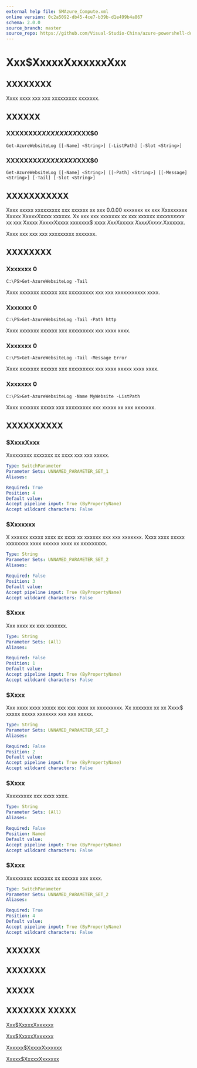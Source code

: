 ```yaml
---
external help file: SMAzure_Compute.xml
online version: 0c2a5092-db45-4ce7-b39b-d1e499b4a867
schema: 2.0.0
source_branch: master
source_repo: https://github.com/Visual-Studio-China/azure-powershell-docs-int
---
```


# Xxx$XxxxxXxxxxxxXxx
## XXXXXXXX
Xxxx xxxx xxx xxx xxxxxxxxx xxxxxxx.

## XXXXXX

### XXXXXXX$XXXXXXXXX$XXX$0
```
Get-AzureWebsiteLog [[-Name] <String>] [-ListPath] [-Slot <String>]
```

### XXXXXXX$XXXXXXXXX$XXX$0
```
Get-AzureWebsiteLog [[-Name] <String>] [[-Path] <String>] [[-Message] <String>] [-Tail] [-Slot <String>]
```

## XXXXXXXXXXX
Xxxx xxxxx xxxxxxxxx xxx xxxxxx xx xxx 0.0.00 xxxxxxx xx xxx Xxxxxxxxx Xxxxx XxxxxXxxxx xxxxxx.
Xx xxx xxx xxxxxxx xx xxx xxxxxx xxx$xx xxxxx$ xx xxx Xxxxx XxxxxXxxxx xxxxxxx$ xxxx $Xxx$Xxxxxx $Xxxx Xxxxx$.Xxxxxxx.

Xxxx xxx xxx xxx xxxxxxxxx xxxxxxx.

## XXXXXXXX

### Xxxxxxx 0
```
C:\PS>Get-AzureWebsiteLog -Tail
```

Xxxx xxxxxxx xxxxxx xxx xxxxxxxxx xxx xxx xxxxxxxxxxx xxxx.

### Xxxxxxx 0
```
C:\PS>Get-AzureWebsiteLog -Tail -Path http
```

Xxxx xxxxxxx xxxxxx xxx xxxxxxxxx xxx xxxx xxxx.

### Xxxxxxx 0
```
C:\PS>Get-AzureWebsiteLog -Tail -Message Error
```

Xxxx xxxxxxx xxxxxx xxx xxxxxxxxx xxx xxxx xxxxx xxxx xxxx.

### Xxxxxxx 0
```
C:\PS>Get-AzureWebsiteLog -Name MyWebsite -ListPath
```

Xxxx xxxxxxx xxxxx xxx xxxxxxxxx xxx xxxxx xx xxx xxxxxxx.

## XXXXXXXXXX

### $XxxxXxxx
Xxxxxxxxx xxxxxxx xx xxxx xxx xxx xxxxx.

```yaml
Type: SwitchParameter
Parameter Sets: UNNAMED_PARAMETER_SET_1
Aliases: 

Required: True
Position: 4
Default value: 
Accept pipeline input: True (ByPropertyName)
Accept wildcard characters: False
```

### $Xxxxxxx
X xxxxxx xxxxx xxxx xx xxxx xx xxxxxx xxx xxx xxxxxxx.
Xxxx xxxx xxxxx xxxxxxxx xxxx xxxxxx xxxx xx xxxxxxxxx.

```yaml
Type: String
Parameter Sets: UNNAMED_PARAMETER_SET_2
Aliases: 

Required: False
Position: 3
Default value: 
Accept pipeline input: True (ByPropertyName)
Accept wildcard characters: False
```

### $Xxxx
Xxx xxxx xx xxx xxxxxxx.

```yaml
Type: String
Parameter Sets: (All)
Aliases: 

Required: False
Position: 1
Default value: 
Accept pipeline input: True (ByPropertyName)
Accept wildcard characters: False
```

### $Xxxx
Xxx xxxx xxxx xxxxx xxx xxx xxxx xx xxxxxxxxx.
Xx xxxxxxx xx xx Xxxx$ xxxxx xxxxx xxxxxxx xxx xxx xxxxx.

```yaml
Type: String
Parameter Sets: UNNAMED_PARAMETER_SET_2
Aliases: 

Required: False
Position: 2
Default value: 
Accept pipeline input: True (ByPropertyName)
Accept wildcard characters: False
```

### $Xxxx
Xxxxxxxxx xxx xxxx xxxx.

```yaml
Type: String
Parameter Sets: (All)
Aliases: 

Required: False
Position: Named
Default value: 
Accept pipeline input: True (ByPropertyName)
Accept wildcard characters: False
```

### $Xxxx
Xxxxxxxxx xxxxxxx xx xxxxxx xxx xxxx.

```yaml
Type: SwitchParameter
Parameter Sets: UNNAMED_PARAMETER_SET_2
Aliases: 

Required: True
Position: 4
Default value: 
Accept pipeline input: True (ByPropertyName)
Accept wildcard characters: False
```

## XXXXXX

## XXXXXXX

## XXXXX

## XXXXXXX XXXXX

[Xxx$XxxxxXxxxxxx](0c2a5092-db45-4ce7-b39b-d1e499b4a867)

[Xxx$XxxxxXxxxxxx](498c1abd-298b-43e9-ac53-bc57054a5387)

[Xxxxxx$XxxxxXxxxxxx](3997c3b8-37ce-4135-a17d-63ae3bdd8e74)

[Xxxxx$XxxxxXxxxxxx](d6ee400f-4a92-4f2f-83bb-70188bb2000d)


